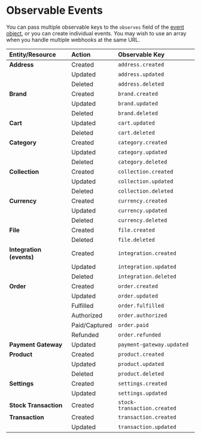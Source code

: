 # Observable Events

You can pass multiple observable keys to the `observes` field of the [event object](./#event-object), or you can create individual events. You may wish to use an array when you handle multiple webhooks at the same URL.

| **Entity/Resource** | **Action** | **Observable Key** |
| :--- | :--- | :--- |
| **Address** | Created | `address.created` |
|  | Updated | `address.updated` |
|  | Deleted | `address.deleted` |
| **Brand** | Created | `brand.created` |
|  | Updated | `brand.updated` |
|  | Deleted | `brand.deleted` |
| **Cart** | Updated | `cart.updated` |
|  | Deleted | `cart.deleted` |
| **Category** | Created | `category.created` |
|  | Updated | `category.updated` |
|  | Deleted | `category.deleted` |
| **Collection** | Created | `collection.created` |
|  | Updated | `collection.updated` |
|  | Deleted | `collection.deleted` |
| **Currency** | Created | `currency.created` |
|  | Updated | `currency.updated` |
|  | Deleted | `currency.deleted` |
| **File** | Created | `file.created` |
|  | Deleted | `file.deleted` |
| **Integration \(events\)** | Created | `integration.created` |
|  | Updated | `integration.updated` |
|  | Deleted | `integration.deleted` |
| **Order** | Created | `order.created` |
|  | Updated | `order.updated` |
|  | Fulfilled | `order.fulfilled` |
|  | Authorized | `order.authorized` |
|  | Paid/Captured | `order.paid` |
|  | Refunded | `order.refunded` |
| **Payment Gateway** | Updated | `payment-gateway.updated` |
| **Product** | Created | `product.created` |
|  | Updated | `product.updated` |
|  | Deleted | `product.deleted` |
| **Settings** | Created | `settings.created` |
|  | Updated | `settings.updated` |
| **Stock Transaction** | Created | `stock-transaction.created` |
| **Transaction** | Created | `transaction.created` |
|  | Updated | `transaction.updated` |

